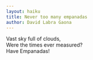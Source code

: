 ```yaml
---
layout: haiku
title: Never too many empanadas
author: David Labra Gaona
---
```


Vast sky full of clouds,<br>
Were the times ever measured?<br>
Have Empanadas!